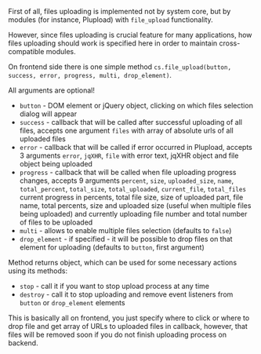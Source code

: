 First of all, files uploading is implemented not by system core, but by modules (for instance, Plupload) with `file_upload` functionality.

However, since files uploading is crucial feature for many applications, how files uploading should work is specified here in order to maintain cross-compatible modules.

On frontend side there is one simple method `cs.file_upload(button, success, error, progress, multi, drop_element)`.

All arguments are optional!

* `button` - DOM element or jQuery object, clicking on which files selection dialog will appear
* `success` - callback that will be called after successful uploading of all files, accepts one argument `files` with array of absolute urls of all uploaded files
* `error` - callback that will be called if error occurred in Plupload, accepts 3 arguments `error`, `jqXHR`, `file` with error text, jqXHR object and file object being uploaded
* `progress` - callback that will be called when file uploading progress changes, accepts 9 arguments `percent`, `size`, `uploaded_size`, `name`, `total_percent`, `total_size`, `total_uploaded`, `current_file`, `total_files` current progress in percents, total file size, size of uploaded part, file name, total percents, size and uploaded size (useful when multiple files being uploaded) and currently uploading file number and total number of files to be uploaded
* `multi` - allows to enable multiple files selection (defaults to `false`)
* `drop_element` - if specified - it will be possible to drop files on that element for uploading (defaults to `button`, first argument)

Method returns object, which can be used for some necessary actions using its methods:
* `stop` - call it if you want to stop upload process at any time
* `destroy` - call it to stop uploading and remove event listeners from `button` or `drop_element` elements

This is basically all on frontend, you just specify where to click or where to drop file and get array of URLs to uploaded files in callback, however, that files will be removed soon if you do not finish uploading process on backend.
